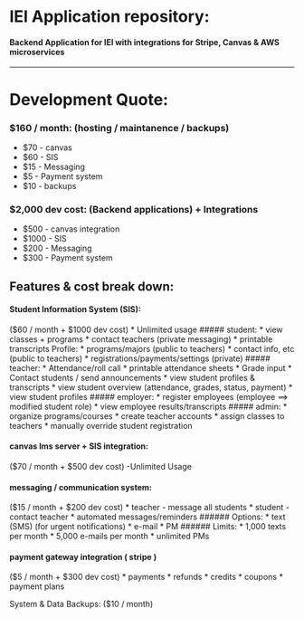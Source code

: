 # IEI Application repository:
#### Backend Application for IEI with integrations for Stripe, Canvas & AWS microservices
___

# Development Quote:

### $160 / month: (hosting / maintanence / backups)
  * $70 - canvas
  * $60 - SIS
  * $15 - Messaging
  * $5 - Payment system
  * $10 - backups

### $2,000 dev cost: (Backend applications) + Integrations
  * $500 - canvas integration
  * $1000 - SIS
  * $200 - Messaging
  * $300 - Payment system

## Features & cost break down:

#### Student Information System (SIS): 
($60 / month + $1000 dev cost)
    * Unlimited usage
    ##### student:
        * view classes + programs
        * contact teachers (private messaging)
        * printable transcripts
        Profile:
            * programs/majors (public to teachers)
            * contact info, etc (public to teachers)
            * registrations/payments/settings (private)
    ##### teacher:
        * Attendance/roll call
        * printable attendance sheets
        * Grade input
        * Contact students / send announcements
        * view student profiles & transcripts
        * view student overview (attendance, grades, status, payment)
        * view student profiles
    ##### employer:
        * register employees (employee ==> modified student role)
        * view employee results/transcripts
    ##### admin:
        * organize programs/courses
        * create teacher accounts
        * assign classes to teachers
        * manually override student registration

#### canvas lms server + SIS integration: 
($70 / month + $500 dev cost)
    -Unlimited Usage

#### messaging / communication system: 
($15 / month + $200 dev cost)
    * teacher - message all students
    * student - contact teacher
    * automated messages/reminders
    ###### Options: 
        * text (SMS) (for urgent notifications)
        * e-mail
        * PM
    ###### Limits:
        * 1,000 texts per month
        * 5,000 e-mails per month
        * unlimited PMs

#### payment gateway integration ( stripe ) 
($5 / month + $300 dev cost)
    * payments
    * refunds
    * credits
    * coupons
    * payment plans

System & Data Backups:
($10 / month)
